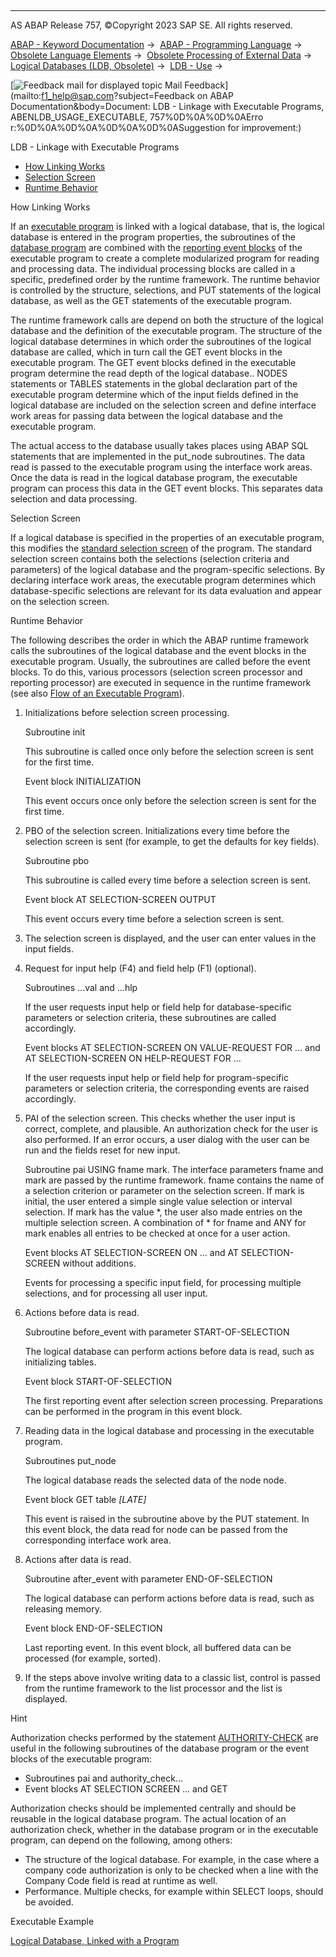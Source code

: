   

* * *

AS ABAP Release 757, ©Copyright 2023 SAP SE. All rights reserved.

[ABAP - Keyword Documentation](https://help.sap.com/doc/abapdocu_757_index_htm/7.57/en-US/abenabap.htm) →  [ABAP - Programming Language](https://help.sap.com/doc/abapdocu_757_index_htm/7.57/en-US/abenabap_reference.htm) →  [Obsolete Language Elements](https://help.sap.com/doc/abapdocu_757_index_htm/7.57/en-US/abenabap_obsolete.htm) →  [Obsolete Processing of External Data](https://help.sap.com/doc/abapdocu_757_index_htm/7.57/en-US/abendata_storage_obsolete.htm) →  [Logical Databases (LDB, Obsolete)](https://help.sap.com/doc/abapdocu_757_index_htm/7.57/en-US/abenldb.htm) →  [LDB - Use](https://help.sap.com/doc/abapdocu_757_index_htm/7.57/en-US/abenldb_usage.htm) → 

 [![](Mail.gif?object=Mail.gif&sap-language=EN "Feedback mail for displayed topic") Mail Feedback](mailto:f1_help@sap.com?subject=Feedback on ABAP Documentation&body=Document: LDB - Linkage with Executable Programs, ABENLDB_USAGE_EXECUTABLE, 757%0D%0A%0D%0AErro
r:%0D%0A%0D%0A%0D%0A%0D%0ASuggestion for improvement:)

LDB - Linkage with Executable Programs

-   [How Linking Works](#@@ITOC@@ABENLDB_USAGE_EXECUTABLE_1)
-   [Selection Screen](#@@ITOC@@ABENLDB_USAGE_EXECUTABLE_2)
-   [Runtime Behavior](#@@ITOC@@ABENLDB_USAGE_EXECUTABLE_3)

How Linking Works   

If an [executable program](https://help.sap.com/doc/abapdocu_757_index_htm/7.57/en-US/abenexecutable_program_glosry.htm "Glossary Entry") is linked with a logical database, that is, the logical database is entered in the program properties, the subroutines of the [database program](https://help.sap.com/doc/abapdocu_757_index_htm/7.57/en-US/abenldb_program.htm) are combined with the [reporting event blocks](https://help.sap.com/doc/abapdocu_757_index_htm/7.57/en-US/abenabap_processing_blocks.htm) of the executable program to create a complete modularized program for reading and processing data. The individual processing blocks are called in a specific, predefined order by the runtime framework. The runtime behavior is controlled by the structure, selections, and PUT statements of the logical database, as well as the GET statements of the executable program.

The runtime framework calls are depend on both the structure of the logical database and the definition of the executable program. The structure of the logical database determines in which order the subroutines of the logical database are called, which in turn call the GET event blocks in the executable program. The GET event blocks defined in the executable program determine the read depth of the logical database.. NODES statements or TABLES statements in the global declaration part of the executable program determine which of the input fields defined in the logical database are included on the selection screen and define interface work areas for passing data between the logical database and the executable program.

The actual access to the database usually takes places using ABAP SQL statements that are implemented in the put\_node subroutines. The data read is passed to the executable program using the interface work areas. Once the data is read in the logical database program, the executable program can process this data in the GET event blocks. This separates data selection and data processing.

Selection Screen   

If a logical database is specified in the properties of an executable program, this modifies the [standard selection screen](https://help.sap.com/doc/abapdocu_757_index_htm/7.57/en-US/abenstandard_selscreen_glosry.htm "Glossary Entry") of the program. The standard selection screen contains both the selections (selection criteria and parameters) of the logical database and the program-specific selections. By declaring interface work areas, the executable program determines which database-specific selections are relevant for its data evaluation and appear on the selection screen.

Runtime Behavior   

The following describes the order in which the ABAP runtime framework calls the subroutines of the logical database and the event blocks in the executable program. Usually, the subroutines are called before the event blocks. To do this, various processors (selection screen processor and reporting processor) are executed in sequence in the runtime framework (see also [Flow of an Executable Program](https://help.sap.com/doc/abapdocu_757_index_htm/7.57/en-US/abenreporting_process.htm)).

1.  Initializations before selection screen processing.
    
    Subroutine init
    
    This subroutine is called once only before the selection screen is sent for the first time.
    
    Event block INITIALIZATION
    
    This event occurs once only before the selection screen is sent for the first time.
    
2.  PBO of the selection screen. Initializations every time before the selection screen is sent (for example, to get the defaults for key fields).
    
    Subroutine pbo
    
    This subroutine is called every time before a selection screen is sent.
    
    Event block AT SELECTION-SCREEN OUTPUT
    
    This event occurs every time before a selection screen is sent.
    
3.  The selection screen is displayed, and the user can enter values in the input fields.
4.  Request for input help (F4) and field help (F1) (optional).
    
    Subroutines ...val and ...hlp
    
    If the user requests input help or field help for database-specific parameters or selection criteria, these subroutines are called accordingly.
    
    Event blocks AT SELECTION-SCREEN ON VALUE-REQUEST FOR ... and AT SELECTION-SCREEN ON HELP-REQUEST FOR ...
    
    If the user requests input help or field help for program-specific parameters or selection criteria, the corresponding events are raised accordingly.
    
5.  PAI of the selection screen. This checks whether the user input is correct, complete, and plausible. An authorization check for the user is also performed. If an error occurs, a user dialog with the user can be run and the fields reset for new input.
    
    Subroutine pai USING fname mark.
    The interface parameters fname and mark are passed by the runtime framework. fname contains the name of a selection criterion or parameter on the selection screen. If mark is initial, the user entered a simple single value selection or interval selection. If mark has the value \*, the user also made entries on the multiple selection screen. A combination of \* for fname and ANY for mark enables all entries to be checked at once for a user action.
    
    Event blocks AT SELECTION-SCREEN ON ... and AT SELECTION-SCREEN without additions.
    
    Events for processing a specific input field, for processing multiple selections, and for processing all user input.
    
6.  Actions before data is read.
    
    Subroutine before\_event with parameter START-OF-SELECTION
    
    The logical database can perform actions before data is read, such as initializing tables.
    
    Event block START-OF-SELECTION
    
    The first reporting event after selection screen processing. Preparations can be performed in the program in this event block.
    
7.  Reading data in the logical database and processing in the executable program.
    
    Subroutines put\_node
    
    The logical database reads the selected data of the node node.
    
    Event block GET table *\[*LATE*\]*
    
    This event is raised in the subroutine above by the PUT statement. In this event block, the data read for node can be passed from the corresponding interface work area.
    
8.  Actions after data is read.
    
    Subroutine after\_event with parameter END-OF-SELECTION
    
    The logical database can perform actions before data is read, such as releasing memory.
    
    Event block END-OF-SELECTION
    
    Last reporting event. In this event block, all buffered data can be processed (for example, sorted).
    
9.  If the steps above involve writing data to a classic list, control is passed from the runtime framework to the list processor and the list is displayed.

Hint

Authorization checks performed by the statement [AUTHORITY-CHECK](https://help.sap.com/doc/abapdocu_757_index_htm/7.57/en-US/abapauthority-check.htm) are useful in the following subroutines of the database program or the event blocks of the executable program:

-   Subroutines pai and authority\_check...
-   Event blocks AT SELECTION SCREEN ... and GET

Authorization checks should be implemented centrally and should be reusable in the logical database program. The actual location of an authorization check, whether in the database program or in the executable program, can depend on the following, among others:

-   The structure of the logical database. For example, in the case where a company code authorization is only to be checked when a line with the Company Code field is read at runtime as well.
-   Performance. Multiple checks, for example within SELECT loops, should be avoided.

Executable Example

[Logical Database, Linked with a Program](https://help.sap.com/doc/abapdocu_757_index_htm/7.57/en-US/abenreport_abexa.htm)